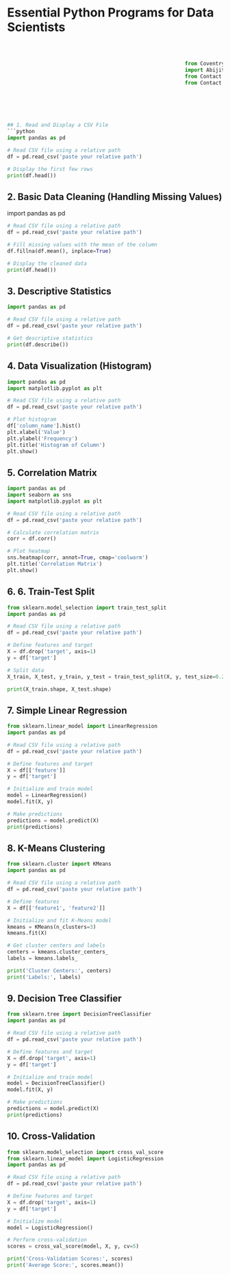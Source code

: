 # Essential Python Programs for Data Scientists


```python



                                                          from Coventry University import Data Science
                                                          import Abijith as Graduate Data Science
                                                          from Contact import Email - abijithpandath@gmail.com
                                                          from Contact import Mobile -  +447342663982






## 1. Read and Display a CSV File
```python
import pandas as pd

# Read CSV file using a relative path
df = pd.read_csv('paste your relative path')

# Display the first few rows
print(df.head())
```


## 2. Basic Data Cleaning (Handling Missing Values)
import pandas as pd
```python
# Read CSV file using a relative path
df = pd.read_csv('paste your relative path')

# Fill missing values with the mean of the column
df.fillna(df.mean(), inplace=True)

# Display the cleaned data
print(df.head())
```

## 3. Descriptive Statistics
```python
import pandas as pd

# Read CSV file using a relative path
df = pd.read_csv('paste your relative path')

# Get descriptive statistics
print(df.describe())
```

## 4. Data Visualization (Histogram)
```python
import pandas as pd
import matplotlib.pyplot as plt

# Read CSV file using a relative path
df = pd.read_csv('paste your relative path')

# Plot histogram
df['column_name'].hist()
plt.xlabel('Value')
plt.ylabel('Frequency')
plt.title('Histogram of Column')
plt.show()
```

## 5. Correlation Matrix
```python
import pandas as pd
import seaborn as sns
import matplotlib.pyplot as plt

# Read CSV file using a relative path
df = pd.read_csv('paste your relative path')

# Calculate correlation matrix
corr = df.corr()

# Plot heatmap
sns.heatmap(corr, annot=True, cmap='coolwarm')
plt.title('Correlation Matrix')
plt.show()
```

## 6. 6. Train-Test Split
```python
from sklearn.model_selection import train_test_split
import pandas as pd

# Read CSV file using a relative path
df = pd.read_csv('paste your relative path')

# Define features and target
X = df.drop('target', axis=1)
y = df['target']

# Split data
X_train, X_test, y_train, y_test = train_test_split(X, y, test_size=0.2, random_state=42)

print(X_train.shape, X_test.shape)
```

## 7. Simple Linear Regression
```python
from sklearn.linear_model import LinearRegression
import pandas as pd

# Read CSV file using a relative path
df = pd.read_csv('paste your relative path')

# Define features and target
X = df[['feature']]
y = df['target']

# Initialize and train model
model = LinearRegression()
model.fit(X, y)

# Make predictions
predictions = model.predict(X)
print(predictions)
```

## 8. K-Means Clustering
```python
from sklearn.cluster import KMeans
import pandas as pd

# Read CSV file using a relative path
df = pd.read_csv('paste your relative path')

# Define features
X = df[['feature1', 'feature2']]

# Initialize and fit K-Means model
kmeans = KMeans(n_clusters=3)
kmeans.fit(X)

# Get cluster centers and labels
centers = kmeans.cluster_centers_
labels = kmeans.labels_

print('Cluster Centers:', centers)
print('Labels:', labels)
```

## 9. Decision Tree Classifier
```python
from sklearn.tree import DecisionTreeClassifier
import pandas as pd

# Read CSV file using a relative path
df = pd.read_csv('paste your relative path')

# Define features and target
X = df.drop('target', axis=1)
y = df['target']

# Initialize and train model
model = DecisionTreeClassifier()
model.fit(X, y)

# Make predictions
predictions = model.predict(X)
print(predictions)
```

## 10. Cross-Validation
```python
from sklearn.model_selection import cross_val_score
from sklearn.linear_model import LogisticRegression
import pandas as pd

# Read CSV file using a relative path
df = pd.read_csv('paste your relative path')

# Define features and target
X = df.drop('target', axis=1)
y = df['target']

# Initialize model
model = LogisticRegression()

# Perform cross-validation
scores = cross_val_score(model, X, y, cv=5)

print('Cross-Validation Scores:', scores)
print('Average Score:', scores.mean())
```
